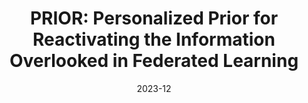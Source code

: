 ---
title: "PRIOR: Personalized Prior for Reactivating the Information Overlooked in Federated Learning"
collection: publications
category: manuscripts
permalink: /publication/2024-PRIOR
excerpt: 
date: 2023-12
venue: 
slidesurl: 
paperurl: 'https://proceedings.neurips.cc/paper_files/paper/2023/hash/5a3674849d6d6d23ac088b9a2552f323-Abstract-Conference.html'
citation: 'PRIOR: Personalized Prior for Reactivating the Information Overlooked in Federated Learning. NeurIPS 2023. **M. Shi**, Y. Zhou, K. Wang, H. Zhang, S. Huang, Q. Ye, J. Lv'
---